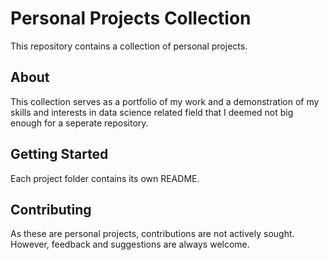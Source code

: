 # Personal Projects Collection

This repository contains a collection of personal projects.

## About

This collection serves as a portfolio of my work and a demonstration of my skills and interests in data science related field that I deemed not big enough for a seperate repository.

## Getting Started

Each project folder contains its own README.

## Contributing

As these are personal projects, contributions are not actively sought. However, feedback and suggestions are always welcome.